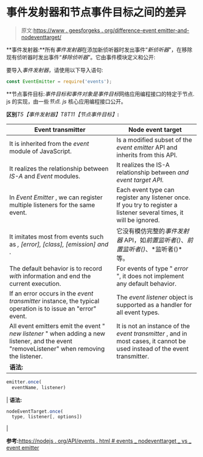 # 事件发射器和节点事件目标之间的差异

> 原文:[https://www . geesforgeks . org/difference-event emitter-and-nodeventtarget/](https://www.geeksforgeeks.org/difference-between-eventemitter-and-nodeeventtarget/)

**事件发射器:**所有*事件发射器*在添加新侦听器时发出事件“*新侦听器*”，在移除现有侦听器时发出事件“*移除侦听器*”。它由事件模块定义和公开:

要导入*事件发射器*，请使用以下导入语句:

```js
const EventEmitter = require('events');
```

**节点事件目标:***事件目标*和事件对象是*事件目标*网络应用编程接口的特定于节点. js 的实现，由一些*节点. js* 核心应用编程接口公开。

**区别***T5【事件发射器】*T8*T11【节点事件目标】***:**

| Event transmitter | Node event target |
| --- | --- |
| It is inherited from the *event* module of JavaScript. | Is a modified subset of the *event emitter* API and inherits from this API. |
| It realizes the relationship between *IS-A* and *Event* modules. | It realizes the IS-A relationship between *and *event target* API.* |
| In *Event Emitter* , we can register multiple listeners for the same event. | Each event type can register any listener once. If you try to register a listener several times, it will be ignored. |
| It imitates most from events such as *, [error], [class], [emission] and* . | 它没有模仿完整的*事件发射器* API，如*前置监听者()*、*前置监听者()*、*监听者()*等。 |
| The default behavior is to record *with* information and end the current execution. | For events of type " *error* ", it does not implement any default behavior. |
| If an error occurs in the *event transmitter* instance, the typical operation is to issue an "error" event. | The *event listener* object is supported as a handler for all event types. |
| All event emitters emit the event " *new listener* " when adding a new listener, and the event "removeListener" when removing the listener. | It is not an instance of the *event transmitter* , and in most cases, it cannot be used instead of the event transmitter. |
| **语法:**

```js
emitter.once(
  eventName, listener)
```

 | **语法:**

```js
nodeEventTarget.once(
  type, listener[, options])
```

 |

**参考:**[https://nodejs . org/API/events . html # events _ nodeventtarget _ vs _ event emitter](https://nodejs.org/api/events.html#events_nodeeventtarget_vs_eventemitter)